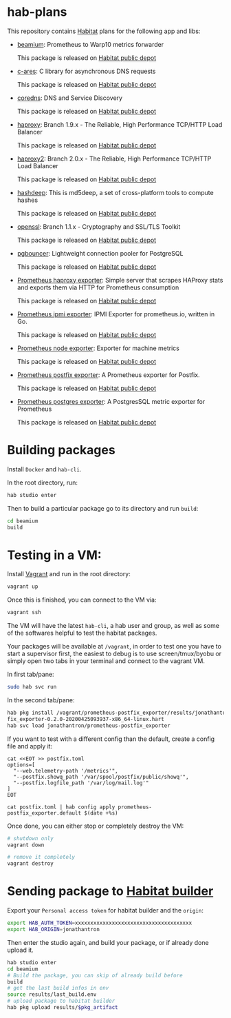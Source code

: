 # hab-plans

This repository contains [Habitat](https://habitat.sh) plans for the following
app and libs:

- [beamium](https://github.com/ovh/beamium): Prometheus to Warp10 metrics forwarder

  This package is released on [Habitat public depot](https://app.habitat.sh/#/pkgs/jonathantron/beamium)

- [c-ares](https://c-ares.haxx.se): C library for asynchronous DNS requests

  This package is released on [Habitat public depot](https://app.habitat.sh/#/pkgs/jonathantron/c-ares)

- [coredns](https://coredns.io/): DNS and Service Discovery

  This package is released on [Habitat public depot](https://app.habitat.sh/#/pkgs/jonathantron/coredns)

- [haproxy](http://www.haproxy.org/): Branch 1.9.x - The Reliable, High Performance TCP/HTTP Load Balancer

  This package is released on [Habitat public depot](https://app.habitat.sh/#/pkgs/jonathantron/haproxy)

- [haproxy2](http://www.haproxy.org/): Branch 2.0.x - The Reliable, High Performance TCP/HTTP Load Balancer

  This package is released on [Habitat public depot](https://app.habitat.sh/#/pkgs/jonathantron/haproxy2)

- [hashdeep](https://github.com/jessek/hashdeep): This is md5deep, a set of cross-platform tools to compute hashes

  This package is released on [Habitat public depot](https://app.habitat.sh/#/pkgs/jonathantron/hashdeep)

- [openssl](https://www.openssl.org/): Branch 1.1.x - Cryptography and SSL/TLS Toolkit

  This package is released on [Habitat public depot](https://app.habitat.sh/#/pkgs/jonathantron/openssl)

- [pgbouncer](https://pgbouncer.github.io): Lightweight connection pooler for PostgreSQL

  This package is released on [Habitat public depot](https://app.habitat.sh/#/pkgs/jonathantron/pgbouncer)

- [Prometheus haproxy exporter](https://github.com/prometheus/haproxy_exporter): Simple server that scrapes HAProxy stats and exports them via HTTP for Prometheus consumption

  This package is released on [Habitat public depot](https://app.habitat.sh/#/pkgs/jonathantron/prometheus-haproxy_exporter)

- [Prometheus ipmi exporter](https://github.com/lovoo/ipmi_exporter): IPMI Exporter for prometheus.io, written in Go.

  This package is released on [Habitat public depot](https://app.habitat.sh/#/pkgs/jonathantron/prometheus-ipmi_exporter)

- [Prometheus node exporter](https://github.com/prometheus/node_exporter): Exporter for machine metrics

  This package is released on [Habitat public depot](https://app.habitat.sh/#/pkgs/jonathantron/prometheus-node_exporter)

- [Prometheus postfix exporter](https://github.com/kumina/postfix_exporter): A Prometheus exporter for Postfix.

  This package is released on [Habitat public depot](https://app.habitat.sh/#/pkgs/jonathantron/prometheus-postfix_exporter)

- [Prometheus postgres exporter](https://github.com/kumina/postfix_exporter): A PostgresSQL metric exporter for Prometheus

  This package is released on [Habitat public depot](https://app.habitat.sh/#/pkgs/jonathantron/prometheus-postgres_exporter)

# Building packages

Install `Docker` and `hab-cli`.

In the root directory, run:

```bash
hab studio enter
```

Then to build a particular package go to its directory and run `build`:

```bash
cd beamium
build
```

# Testing in a VM:

Install [Vagrant](https://www.vagrantup.com/) and run in the root directory:

```bash
vagrant up
```

Once this is finished, you can connect to the VM via:

```bash
vagrant ssh
```

The VM will have the latest `hab-cli`, a hab user and group, as well as some of
the softwares helpful to test the habitat packages.

Your packages will be available at `/vagrant`, in order to test one you have to
start a supervisor first, the easiest to debug is to use screen/tmux/byobu or
simply open two tabs in your terminal and connect to the vagrant VM.

In first tab/pane:

```bash
sudo hab svc run
```

In the second tab/pane:

```bash
hab pkg install /vagrant/prometheus-postfix_exporter/results/jonathantron-prometheus-post
fix_exporter-0.2.0-20200425093937-x86_64-linux.hart
hab svc load jonathantron/prometheus-postfix_exporter
```

If you want to test with a different config than the default, create a config
file and apply it:

```
cat <<EOT >> postfix.toml
options=[
  "--web.telemetry-path '/metrics'",
  "--postfix.showq_path '/var/spool/postfix/public/showq'",
  "--postfix.logfile_path '/var/log/mail.log'"
]
EOT

cat postfix.toml | hab config apply prometheus-postfix_exporter.default $(date +%s)
```

Once done, you can either stop or completely destroy the VM:

```bash
# shutdown only
vagrant down

# remove it completely
vagrant destroy
```

# Sending package to [Habitat builder](https://habitat.sh)

Export your `Personal access token` for habitat builder and the `origin`:

```bash
export HAB_AUTH_TOKEN=xxxxxxxxxxxxxxxxxxxxxxxxxxxxxxxxxxxxxx
export HAB_ORIGIN=jonathantron
```

Then enter the studio again, and build your package, or if already done upload it.

```bash
hab studio enter
cd beamium
# Build the package, you can skip of already build before
build
# get the last build infos in env
source results/last_build.env
# upload package to habitat builder
hab pkg upload results/$pkg_artifact
```

